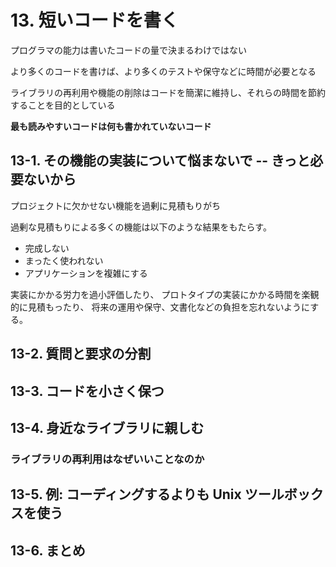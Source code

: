 # 13. 短いコードを書く

プログラマの能力は書いたコードの量で決まるわけではない

より多くのコードを書けば、より多くのテストや保守などに時間が必要となる

ライブラリの再利用や機能の削除はコードを簡潔に維持し、それらの時間を節約することを目的としている

**最も読みやすいコードは何も書かれていないコード**


## 13-1. その機能の実装について悩まないで -- きっと必要ないから

プロジェクトに欠かせない機能を過剰に見積もりがち

過剰な見積もりによる多くの機能は以下のような結果をもたらす。

* 完成しない
* まったく使われない
* アプリケーションを複雑にする

実装にかかる労力を過小評価したり、
プロトタイプの実装にかかる時間を楽観的に見積もったり、
将来の運用や保守、文書化などの負担を忘れないようにする。

## 13-2. 質問と要求の分割



## 13-3. コードを小さく保つ

## 13-4. 身近なライブラリに親しむ

### ライブラリの再利用はなぜいいことなのか

## 13-5. 例: コーディングするよりも Unix ツールボックスを使う

## 13-6. まとめ


